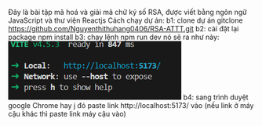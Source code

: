 Đây là bài tập mã hoá và giải mã chữ ký số RSA, được viết bằng ngôn ngữ JavaScript và thư viện Reactjs
Cách chạy dự án:
b1: clone dự án
gitclone https://github.com/Nguyenthithuhang0406/RSA-ATTT.git
b2: cài đặt lại package
npm install
b3: chạy lệnh 
npm run dev
nó sẽ ra như này: ![alt text](image.png)
b4: sang trình duyệt google Chrome hay j đó paste link http://localhost:5173/ vào (nếu link ở máy cậu khác thì paste link máy cậu vào)